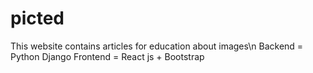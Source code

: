 # picted
This website contains articles for education about images\n
Backend = Python Django
Frontend = React js + Bootstrap


